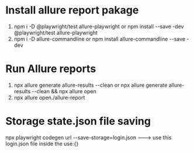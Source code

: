 # Install allure report pakage
1. npm i -D @playwright/test allure-playwright  or npm install  --save -dev @playwright/test allure-playwright
2. npm i -D allure-commandline or npm install allure-commandline --save -dev

# Run Allure reports
1. npx allure generate allure-results --clean or     npx allure generate allure-results --clean && npx allure open
2. npx allure open./allure-report

# Storage state.json file saving
npx playwright codegen url --save-storage=login.json  ---> use this login.json file inside the use:{}
